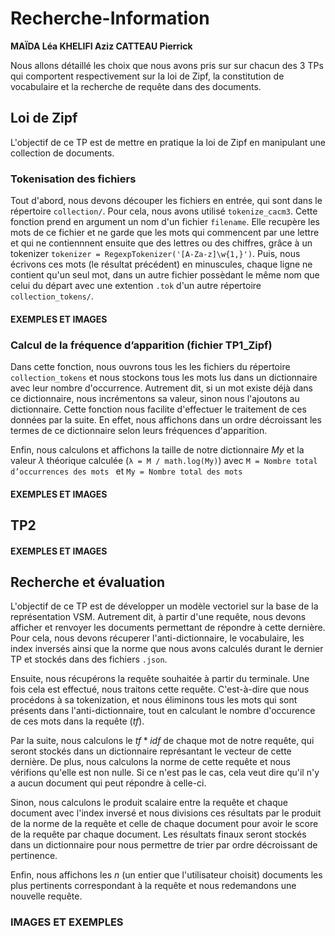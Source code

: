 # Recherche-Information
**MAÏDA Léa
KHELIFI Aziz
CATTEAU Pierrick**

Nous allons détaillé les choix que nous avons pris sur sur chacun des 3 TPs qui comportent respectivement sur la loi de Zipf, la constitution de vocabulaire et la recherche de requête dans des documents.

## Loi de Zipf
L'objectif de ce TP est de mettre en pratique la loi de Zipf en manipulant une collection de documents.
### Tokenisation des fichiers

Tout d'abord, nous devons découper les fichiers en entrée, qui sont dans le répertoire `collection/`. Pour cela, nous avons utilisé `tokenize_cacm3`. Cette fonction prend en argument un nom d'un fichier `filename`. Elle recupère les mots de ce fichier et ne garde que les mots qui commencent par une lettre et qui ne contiennnent ensuite que des lettres ou des chiffres, grâce à un tokenizer `tokenizer = RegexpTokenizer('[A-Za-z]\w{1,}')`. Puis, nous écrivons ces mots (le résultat précédent) en minuscules, chaque ligne ne contient qu'un seul mot, dans un autre fichier possèdant le même nom que celui du départ avec une extention `.tok` d'un autre répertoire `collection_tokens/`.

#### EXEMPLES ET IMAGES

### Calcul de la fréquence d’apparition (fichier TP1_Zipf)
Dans cette fonction, nous ouvrons tous les les fichiers du répertoire `collection_tokens` et nous stockons tous les mots lus dans un dictionnaire avec leur nombre d'occurrence. Autrement dit, si un mot existe déjà dans ce dictionnaire, nous incrémentons sa valeur, sinon nous l'ajoutons au dictionnaire.
Cette fonction nous facilite d'effectuer le traitement de ces données par la suite. En effet, nous affichons dans un ordre décroissant les termes de ce dictionnaire selon leurs fréquences d'apparition.

Enfin, nous calculons et affichons la taille de notre dictionnaire $My$ et la valeur $λ$ théorique calculée (`λ = M / math.log(My)`) avec `M = Nombre total d’occurrences des mots ` et `My = Nombre total des mots`

#### EXEMPLES ET IMAGES

## TP2
#### EXEMPLES ET IMAGES

## Recherche et évaluation

L'objectif de ce TP est de développer un modèle vectoriel sur la base de la représentation VSM.  Autrement dit, à partir d'une requête, nous devons afficher et renvoyer les documents permettant de répondre à cette dernière.
Pour cela, nous devons récuperer l'anti-dictionnaire, le vocabulaire, les index inversés ainsi que la norme que nous avons calculés durant le dernier TP et stockés dans des fichiers `.json`. 

Ensuite, nous récupérons la requête souhaitée à partir du terminale. Une fois cela est effectué, nous traitons cette requête. C'est-à-dire que nous procédons à sa tokenization, et nous éliminons tous les mots qui sont présents dans l'anti-dictionnaire, tout en calculant le nombre d'occurence de ces mots dans la requête ($tf$).

Par la suite, nous calculons le $tf*idf$ de chaque mot de notre requête, qui seront stockés dans un dictionnaire représantant le vecteur de cette dernière. De plus, nous calculons la norme de cette requête et nous vérifions qu'elle est non nulle. Si ce n'est pas le cas, cela veut dire qu'il n'y a aucun document qui peut répondre à celle-ci.

Sinon, nous calculons le produit scalaire entre la requête et chaque document avec l'index inversé et nous divisions ces résultats par le produit de la norme de la requête et celle de chaque document pour avoir le score de la requête par chaque document. Les résultats finaux seront stockés dans un dictionnaire pour nous permettre de trier par ordre décroissant de pertinence.  

Enfin, nous affichons les $n$ (un entier que l'utilisateur choisit) documents les plus pertinents correspondant à la requête et nous redemandons une nouvelle requête.


### IMAGES ET EXEMPLES